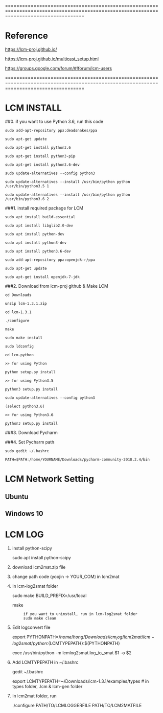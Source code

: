 ========================================================================================================================================
# Reference

https://lcm-proj.github.io/

https://lcm-proj.github.io/multicast_setup.html

https://groups.google.com/forum/#!forum/lcm-users

========================================================================================================================================

# LCM INSTALL

##0. if you want to use Python 3.6, run this code
	
	sudo add-apt-repository ppa:deadsnakes/ppa
	
	sudo apt-get update
	
	sudo apt-get install python3.6
	
	sudo apt-get install python3-pip
	
	sudo apt-get install python3.6-dev
	
	sudo update-alternatives --config python3
	
	sudo update-alternatives --install /usr/bin/python python /usr/bin/python3.5 1
	
	sudo update-alternatives --install /usr/bin/python python /usr/bin/python3.6 2

###1. install required package for LCM

	sudo apt install build-essential
	
	sudo apt install libglib2.0-dev
	
	sudo apt install python-dev
	
	sudo apt install python3-dev
 	
	sudo apt install python3.6-dev
	
	sudo add-apt-repository ppa:openjdk-r/ppa
	
	sudo apt-get update
	
	sudo apt-get install openjdk-7-jdk
  
  
###2. Download from lcm-proj github & Make LCM
	
	cd Downloads
	
	unzip lcm-1.3.1.zip
  	
	cd lcm-1.3.1
  	
	./configure
  	
	make
  	
	sudo make install
  	
	sudo ldconfig
  	
	cd lcm-python
  	
	>> for using Python
	
	python setup.py install
  	
	>> for using Python3.5
	
	python3 setup.py install
  	
	sudo update-alternatives --config python3
    	
	(select python3.6)
  	
	>> for using Python3.6
	
	python3 setup.py install 
  
###3. Download Pycharm

###4. Set Pycharm path
  	
	sudo gedit ~/.bashrc
	
	PATH=$PATH:/home/YOURNAME/Downloads/pycharm-community-2018.2.4/bin


# LCM Network Setting
## Ubuntu
## Windows 10


# LCM LOG

1. install python-scipy
	
	sudo apt install python-scipy

2. download lcm2mat.zip file

3. change path code (yoojin -> YOUR_COM) in lcm2mat

4. In lcm-log2smat folder
  	
	sudo make BUILD_PREFIX=/usr/local
  	
	make
  
    		if you want to uninstall, run in lcm-log2smat folder
    		sudo make clean
    
5. Edit logconvert file
  	
	export PYTHONPATH=$/home/hong/Downloads/lcm_log/lcm2mat/lcm-log2smat/python:${LCMTYPEPATH}:${PYTHONPATH}
  	
	exec /usr/bin/python -m lcmlog2smat.log_to_smat $1 -o $2
  
6. Add LCMTYPEPATH in ~/.bashrc
  	
	gedit ~/.bashrc
     	
	export LCMTYPEPATH=~/Downloads/lcm-1.3.1/examples/types  # in types folder, .lcm & lcm-gen folder
  
7. In lcm2mat folder, run 
  	
	./configure PATH/TO/LCMLOGGERFILE PATH/TO/LCM2MATFILE

